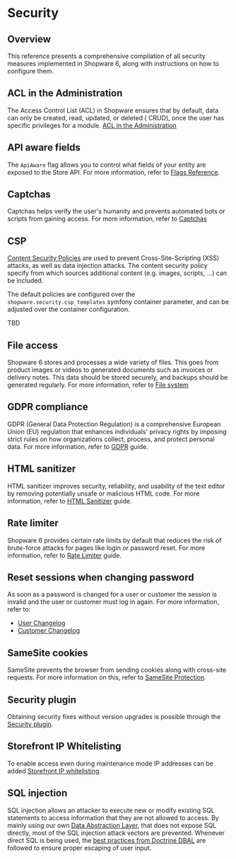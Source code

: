 # Security

## Overview

This reference presents a comprehensive compilation of all security measures implemented in Shopware 6, along with instructions on how to configure them.

## ACL in the Administration

The Access Control List (ACL) in Shopware ensures that by default, data can only be created, read, updated, or deleted ( CRUD), once the user has specific privileges for a module. [ACL in the Administration](../concepts/framework/architecture/administration-concept.md#acl-in-the-administration)

## API aware fields

The `ApiAware` flag allows you to control what fields of your entity are exposed to the Store API. For more information, refer to [Flags Reference](core-reference/dal-reference/flags-reference.md).

## Captchas

Captchas helps verify the user's humanity and prevents automated bots or scripts from gaining access. For more information, refer to [Captchas](https://docs.shopware.com/en/shopware-en/settings/basic-information#captcha)

## CSP

[Content Security Policies](https://developer.mozilla.org/en-US/docs/Web/HTTP/CSP) are used to prevent Cross-Site-Scripting (XSS) attacks, as well as data injection attacks. The content security policy specify from which sources additional content (e.g. images, scripts, ...) can be included.

The default policies are configured over the `shopware.security.csp_templates` symfony container parameter, and can be adjusted over the container configuration.

TBD

## File access

Shopware 6 stores and processes a wide variety of files. This goes from product images or videos to generated documents such as invoices or delivery notes. This data should be stored securely, and backups should be generated regularly. For more information, refer to [File system](/docs/guides/hosting/infrastructure/filesystem)

## GDPR compliance

GDPR (General Data Protection Regulation) is a comprehensive European Union (EU) regulation that enhances individuals' privacy rights by imposing strict rules on how organizations collect, process, and protect personal data. For more information, refer to [GDPR](https://docs.shopware.com/en/shopware-6-en/tutorials-and-faq/gdpr) guide.

## HTML sanitizer

HTML sanitizer improves security, reliability, and usability of the text editor by removing potentially unsafe or malicious HTML code. For more information, refer to [HTML Sanitizer](../../../guides/hosting/configurations/shopware/html-sanitizer.md) guide.

## Rate limiter

Shopware 6 provides certain rate limits by default that reduces the risk of brute-force attacks for pages like login or password reset. For more information, refer to [Rate Limiter](../../../guides/hosting/infrastructure/rate-limiter.md) guide.

## Reset sessions when changing password

As soon as a password is changed for a user or customer the session is invalid and the user or customer must log in again. For more information, refer to:

- [User Changelog](https://github.com/shopware/platform/commit/5ea99ee5d7a12bab3a01a64c3948eee7c4188ede)
- [Customer Changelog](https://github.com/shopware/platform/commit/47b4b094c13f62db860be2f431138bb45c0bd0b6)

## SameSite cookies

SameSite prevents the browser from sending cookies along with cross-site requests. For more information on this, refer to [SameSite Protection](../../../guides/hosting/configurations/framework/samesite-protection.md).

## Security plugin

Obtaining security fixes without version upgrades is possible through the [Security plugin](../../../guides/hosting/installation-updates/cluster-setup.md#security-plugin).

## Storefront IP Whitelisting

To enable access even during maintenance mode IP addresses can be added [Storefront IP whitelisting](https://docs.shopware.com/en/shopware-6-en/settings/saleschannel#status).

## SQL injection

SQL injection allows an attacker to execute new or modify existing SQL statements to access information that they are not allowed to access. By mainly using our own [Data Abstraction Layer](https://developer.shopware.com/docs/concepts/framework/data-abstraction-layer.html), that does not expose SQL directly, most of the SQL injection attack vectors are prevented. Whenever direct SQL is being used, the [best practices from Doctrine DBAL](https://www.doctrine-project.org/projects/doctrine-dbal/en/current/reference/security.html) are followed to ensure proper escaping of user input.
